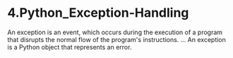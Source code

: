 # 4.Python_Exception-Handling
An exception is an event, which occurs during the execution of a program that disrupts the normal flow of the program's instructions. ... An exception is a Python object that represents an error. 
